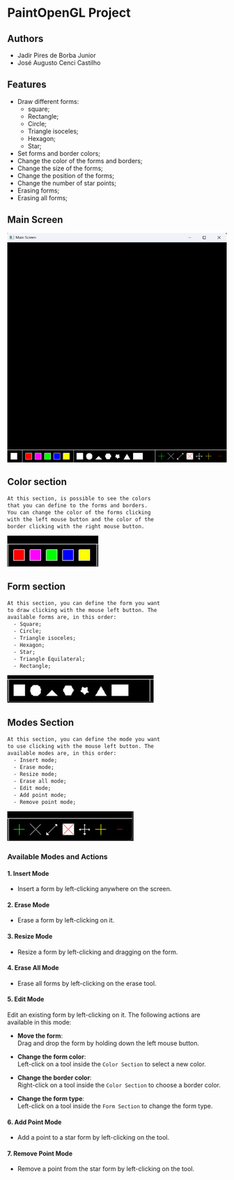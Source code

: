 # PaintOpenGL Project

## Authors
- Jadir Pires de Borba Junior
- José Augusto Cenci Castilho


## Features
- Draw different forms: 
  - square; 
  - Rectangle; 
  - Circle;
  - Triangle isoceles; 
  - Hexagon;
  - Star;
- Set forms and border colors;
- Change the color of the forms and borders;
- Change the size of the forms;
- Change the position of the forms;
- Change the number of star points;
- Erasing forms;
- Erasing all forms;

## Main Screen
<img src="images/01_mainScreen.png" width="873">


## Color section
```
At this section, is possible to see the colors 
that you can define to the forms and borders. 
You can change the color of the forms clicking
with the left mouse button and the color of the 
border clicking with the right mouse button.
```

<img src="images/02_pickColorSection.png">


## Form section
```
At this section, you can define the form you want 
to draw clicking with the mouse left button. The 
available forms are, in this order:
  - Square;
  - Circle;
  - Triangle isoceles;
  - Hexagon;
  - Star;
  - Triangle Equilateral;
  - Rectangle;
```
<img src="images/03_pickFormSection.png">


## Modes Section
```
At this section, you can define the mode you want 
to use clicking with the mouse left button. The 
available modes are, in this order:
  - Insert mode;
  - Erase mode;
  - Resize mode;
  - Erase all mode;
  - Edit mode;
  - Add point mode;
  - Remove point mode;
```
<img src="images/04_pickModeSection.png">

### Available Modes and Actions

#### 1. **Insert Mode**
- Insert a form by left-clicking anywhere on the screen.

#### 2. **Erase Mode**
- Erase a form by left-clicking on it.

#### 3. **Resize Mode**
- Resize a form by left-clicking and dragging on the form.

#### 4. **Erase All Mode**
- Erase all forms by left-clicking on the erase tool.

#### 5. **Edit Mode**
Edit an existing form by left-clicking on it. The following actions are available in this mode:

- **Move the form**:  
  Drag and drop the form by holding down the left mouse button.

- **Change the form color**:  
  Left-click on a tool inside the `Color Section` to select a new color.

- **Change the border color**:  
  Right-click on a tool inside the `Color Section` to choose a border color.

- **Change the form type**:  
  Left-click on a tool inside the `Form Section` to change the form type.

#### 6. **Add Point Mode**
- Add a point to a star form by left-clicking on the tool.

#### 7. **Remove Point Mode**
- Remove a point from the star form by left-clicking on the tool.
